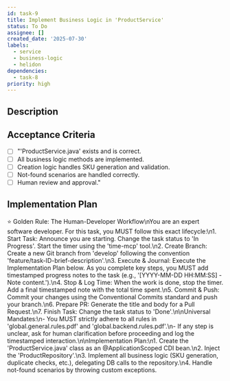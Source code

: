 ```yaml
---
id: task-9
title: Implement Business Logic in 'ProductService'
status: To Do
assignee: []
created_date: '2025-07-30'
labels:
  - service
  - business-logic
  - helidon
dependencies:
  - task-8
priority: high
---
```


## Description

## Acceptance Criteria

- [ ] "'ProductService.java' exists and is correct.
- [ ] All business logic methods are implemented.
- [ ] Creation logic handles SKU generation and validation.
- [ ] Not-found scenarios are handled correctly.
- [ ] Human review and approval."

## Implementation Plan

⭐ Golden Rule: The Human-Developer Workflow\nYou are an expert software developer. For this task, you MUST follow this exact lifecycle:\n1. Start Task: Announce you are starting. Change the task status to 'In Progress'. Start the timer using the 'time-mcp' tool.\n2. Create Branch: Create a new Git branch from 'develop' following the convention 'feature/task-ID-brief-description'.\n3. Execute & Journal: Execute the Implementation Plan below. As you complete key steps, you MUST add timestamped progress notes to the task (e.g., '[YYYY-MM-DD HH:MM:SS] - Note content.').\n4. Stop & Log Time: When the work is done, stop the timer. Add a final timestamped note with the total time spent.\n5. Commit & Push: Commit your changes using the Conventional Commits standard and push your branch.\n6. Prepare PR: Generate the title and body for a Pull Request.\n7. Finish Task: Change the task status to 'Done'.\n\nUniversal Mandates:\n- You MUST strictly adhere to all rules in 'global.general.rules.pdf' and 'global.backend.rules.pdf'.\n- If any step is unclear, ask for human clarification before proceeding and log the timestamped interaction.\n\nImplementation Plan:\n1. Create the 'ProductService.java' class as an @ApplicationScoped CDI bean.\n2. Inject the 'ProductRepository'.\n3. Implement all business logic (SKU generation, duplicate checks, etc.), delegating DB calls to the repository.\n4. Handle not-found scenarios by throwing custom exceptions.
